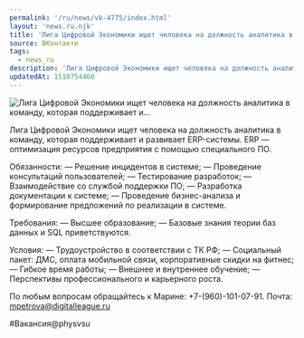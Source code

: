 ```yaml
---
permalink: '/ru/news/vk-4775/index.html'
layout: 'news.ru.njk'
title: 'Лига Цифровой Экономики ищет человека на должность аналитика в команду, которая поддерживает и…'
source: ВКонтакте
tags:
  - news_ru
description: 'Лига Цифровой Экономики ищет человека на должность аналитика в команду, которая поддерживает и…'
updatedAt: 1510754460
---
```

![Лига Цифровой Экономики ищет человека на должность аналитика в команду, которая поддерживает и…](https://sun9-34.userapi.com/impf/c824601/v824601333/24123/WKoFt05lXiU.jpg?size=900x600&quality=96&proxy=1&sign=72e7988a118e88733d10946894cc1e1c&c_uniq_tag=g6Y1wr1RZkiU4OqvyseJM5lqEg8uZ-AweE2WB8euwqE&type=album)

Лига Цифровой Экономики ищет человека на должность аналитика в команду, которая поддерживает и развивает ERP-системы. ERP — оптимизация ресурсов предприятия с помощью специального ПО.

Обязанности:
— Решение инцидентов в системе;
— Проведение консультаций пользователей;
— Тестирование разработок;
— Взаимодействие со службой поддержки ПО;
— Разработка документации к системе;
— Проведение бизнес-анализа и формирование предложений по реализации в системе.

Требования:
— Высшее образование;
— Базовые знания теории баз данных и SQL приветствуются.

Условия:
— Трудоустройство в соответствии с ТК РФ;
— Социальный пакет: ДМС, оплата мобильной связи, корпоративные скидки на фитнес;
— Гибкое время работы;
— Внешнее и внутреннее обучение;
— Перспективы профессионального и карьерного роста.

По любым вопросам обращайтесь к Марине: +7-(960)-101-07-91.
Почта: mpetrova@digitalleague.ru

#Вакансия@physvsu
